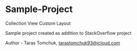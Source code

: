 # Sample-Project
Collection View Custom Layout

Sample project created as addition to StackOverflow project

Author - Taras Tomchuk, tarastomchuk93@icloud.com
